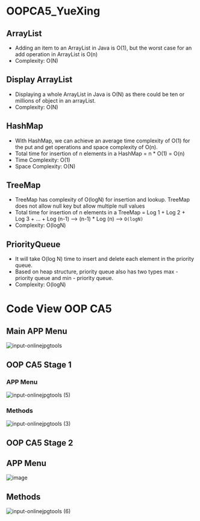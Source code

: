 # OOPCA5_YueXing


## ArrayList
* Adding an item to an ArrayList in Java is O(1), but the worst case for an add operation in ArrayList is O(n)
* Complexity: O(N)


## Display ArrayList
* Displaying a whole ArrayList in Java is O(N) as there could be ten or millions of object in an arrayList.
* Complexity: O(N)


## HashMap
* With HashMap, we can achieve an average time complexity of O(1) for the put and get operations and space complexity of O(n).
* Total time for insertion of n elements in a HashMap = n * O(1) = O(n)
* Time Complexity: O(1)
* Space Complexity: O(N)

## TreeMap 
* TreeMap has complexity of O(logN) for insertion and lookup. TreeMap does not allow null key but allow multiple null values
* Total  time for insertion of n elements in a TreeMap = Log 1 + Log 2 + Log 3 + ... + Log (n-1) --> (n-1) * Log (n) --> `O(logN)`
* Complexity: O(logN)


## PriorityQueue
* It will take O(log N) time to insert and delete each element in the priority queue.
* Based on heap structure, priority queue also has two types max - priority queue and min - priority queue.
* Complexity: O(logN)



# Code View OOP CA5
## Main APP Menu
![input-onlinejpgtools](https://user-images.githubusercontent.com/93914097/161160950-7e122e06-e5f5-43f2-82a5-c94306b5ac27.jpg)

## OOP CA5 Stage 1
### APP Menu 
![input-onlinejpgtools (5)](https://user-images.githubusercontent.com/93914097/161162039-e876414b-c37c-4fd6-b062-6ed3d4608ad4.jpg)

### Methods
![input-onlinejpgtools (3)](https://user-images.githubusercontent.com/93914097/161161582-e91a8d9e-cca8-4f91-830d-afaee660c93e.jpg)

## OOP CA5 Stage 2
## APP Menu
![image](https://user-images.githubusercontent.com/93914097/161161295-963e534e-bbf8-488d-b5bf-ea859fa938bf.png)

## Methods
![input-onlinejpgtools (6)](https://user-images.githubusercontent.com/93914097/161162082-35025dc0-496d-4837-87d2-2f0fcbcb2d29.jpg)
